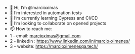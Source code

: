 - 👋 Hi, I’m @marcioximas
- 👀 I’m interested in automation tests 
- 🌱 I’m currently learning Cypress and  CI/CD
- 💞️ I’m looking to collaborate on opened projects
- 📫 How to reach me: 
- 1 - email: marcioximas@gmail.com
- 2 - linkedin : https://www.linkedin.com/in/marcio-ximenes/
- 3 - website: https://marcioximenesqa.tech/

<!---
marcioximas/marcioximas is a ✨ special ✨ repository because its `README.md` (this file) appears on your GitHub profile.
You can click the Preview link to take a look at your changes.
--->
